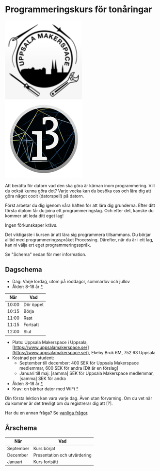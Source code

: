 # Programmeringskurs för tonåringar

![](pics/uppsala_makerspace_50.png)![](pics/processing3_logo_50.png)

Att berätta för datorn vad den ska göra är kärnan inom programmering.
Vill du också kunna göra det? Varje vecka kan du besöka oss
och lära dig att göra något coolt (datorspel!) på datorn.

Först arbetar du dig igenom våra häften för att lära dig grunderna.
Efter ditt första diplom får du joina ett programmeringslag. 
Och efter det, kanske du kommer att leda ditt eget lag!

Ingen förkunskaper krävs.

Det viktigaste i kursen är att lära sig programmera tillsammans.
Du börjar alltid med programmeringsspråket Processing.
Därefter, när du är i ett lag, kan ni välja ert eget programmeringsspråk.

Se "Schema" nedan för mer information.

## Dagschema

 * Dag: Varje lordag, utom på röddagor, sommarlov och jullov
 * Ålder: 8-18 år [*](faq.md)

När  |Vad
-----|---------
10:00|Dör öppet
10:15|Börja
11:00|Rast
11:15|Fortsatt
12:00|Slut

 * Plats: Uppsala Makerspace i Uppsala, [https://www.uppsalamakerspace.se/](https://www.uppsalamakerspace.se/),
   Ekeby Bruk 6M, 752 63 Uppsala
 * Kostnad per student:
   * September till december: 400 SEK för Uppsala Makerspace medlemmar, 600 SEK för andra [Dit är en förslag]
   * Januari till maj: [samma] SEK för Uppsala Makerspace medlemmar, [samma] SEK för andra
 * Ålder: 8-18 år [*](faq.md)
 * Krav: en bärbar dator med WiFi [*](faq.md)

Din första lektion kan vara varje dag. 
Även utan förvarning.
Om du vet när du kommer är det trevligt om du registrerar dig
att [?].

Har du en annan fråga? Se [vanliga frågor](faq.md).

## Årschema

När      |Vad
---------|----------------------------
September|Kurs börjat
December |Presentation och utvärdering
Januari  |Kurs fortsätt


